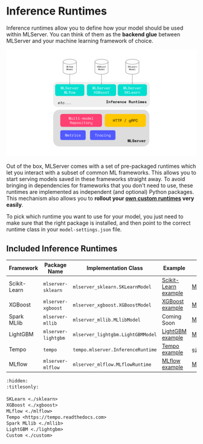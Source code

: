 # Inference Runtimes

Inference runtimes allow you to define how your model should be used within
MLServer.
You can think of them as the **backend glue** between MLServer and your machine
learning framework of choice.

![](../assets/architecture.svg)

Out of the box, MLServer comes with a set of pre-packaged runtimes which let
you interact with a subset of common ML frameworks.
This allows you to start serving models saved in these frameworks straight
away.
To avoid bringing in dependencies for frameworks that you don't need to use,
these runtimes are implemented as independent (and optional) Python packages.
This mechanism also allows you to **rollout your [own custom runtimes](./custom)
very easily**.

To pick which runtime you want to use for your model, you just need to make
sure that the right package is installed, and then point to the correct runtime
class in your `model-settings.json` file.

## Included Inference Runtimes

| Framework    | Package Name        | Implementation Class              | Example                                               | Documentation                                                    |
| ------------ | ------------------- | --------------------------------- | ----------------------------------------------------- | ---------------------------------------------------------------- |
| Scikit-Learn | `mlserver-sklearn`  | `mlserver_sklearn.SKLearnModel`   | [Scikit-Learn example](../examples/sklearn/README.md) | [MLServer SKLearn](./sklearn)                                    |
| XGBoost      | `mlserver-xgboost`  | `mlserver_xgboost.XGBoostModel`   | [XGBoost example](../examples/xgboost/README.md)      | [MLServer XGBoost](./xgboost)                                    |
| Spark MLlib  | `mlserver-mllib`    | `mlserver_mllib.MLlibModel`       | Coming Soon                                           | [MLServer MLlib](./mllib)                                        |
| LightGBM     | `mlserver-lightgbm` | `mlserver_lightgbm.LightGBMModel` | [LightGBM example](../examples/lightgbm/README.md)    | [MLServer LightGBM](./lightgbm)                                  |
| Tempo        | `tempo`             | `tempo.mlserver.InferenceRuntime` | [Tempo example](../examples/tempo/README.md)          | [`github.com/SeldonIO/tempo`](https://github.com/SeldonIO/tempo) |
| MLflow       | `mlserver-mlflow`   | `mlserver_mlflow.MLflowRuntime`   | [MLflow example](../examples/mlflow/README.md)        | [MLServer MLflow](./mlflow)                                      |

```{toctree}
:hidden:
:titlesonly:

SKLearn <./sklearn>
XGBoost <./xgboost>
MLflow <./mlflow>
Tempo <https://tempo.readthedocs.com>
Spark MLlib <./mllib>
LightGBM <./lightgbm>
Custom <./custom>
```
